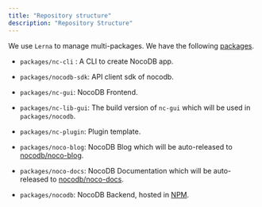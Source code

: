 ```yaml
---
title: "Repository structure"
description: "Repository Structure"
---
```


We use ``Lerna`` to manage multi-packages. We have the following [packages](https://github.com/nocodb/nocodb/tree/master/packages).

- ``packages/nc-cli`` : A CLI to create NocoDB app.

- ``packages/nocodb-sdk``: API client sdk of nocodb.

- ``packages/nc-gui``: NocoDB Frontend.

- ``packages/nc-lib-gui``: The build version of ``nc-gui`` which will be used in ``packages/nocodb``.

- ``packages/nc-plugin``: Plugin template.

- ``packages/noco-blog``: NocoDB Blog which will be auto-released to [nocodb/noco-blog](https://github.com/nocodb/noco-blog).

- ``packages/noco-docs``: NocoDB Documentation which will be auto-released to [nocodb/noco-docs](https://github.com/nocodb/noco-docs).

- ``packages/nocodb``: NocoDB Backend, hosted in [NPM](https://www.npmjs.com/package/nocodb).